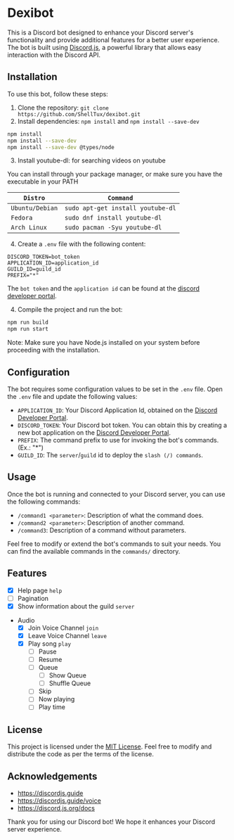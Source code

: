 # Dexibot

This is a Discord bot designed to enhance your Discord server's functionality and provide additional features for a better user experience.
The bot is built using [Discord.js](https://discord.js.org/), a powerful library that allows easy interaction with the Discord API.

## Installation

To use this bot, follow these steps:

1. Clone the repository: `git clone https://github.com/ShellTux/dexibot.git`
2. Install dependencies: `npm install` and `npm install --save-dev`
```sh
npm install
npm install --save-dev
npm install --save-dev @types/node
```
3. Install youtube-dl: for searching videos on youtube

You can install through your package manager, or make sure you have the executable in your PATH

`Distro` | `Command`
--- | ---
`Ubuntu/Debian` | `sudo apt-get install youtube-dl`
`Fedora` | `sudo dnf install youtube-dl`
`Arch Linux` | `sudo pacman -Syu youtube-dl`

4. Create a `.env` file with the following content:
```env
DISCORD_TOKEN=bot_token
APPLICATION_ID=application_id
GUILD_ID=guild_id
PREFIX="*"
```

The `bot token` and the `application id` can be found at the [discord developer portal](https://discord.com/developers/applications/).

4. Compile the project and run the bot:

```sh
npm run build
npm run start
```

Note: Make sure you have Node.js installed on your system before proceeding with the installation.

## Configuration

The bot requires some configuration values to be set in the `.env` file. Open the `.env` file and update the following values:

- `APPLICATION_ID`: Your Discord Application Id, obtained on the [Discord Developer Portal](https://discord.com/developers/applications).
- `DISCORD_TOKEN`: Your Discord bot token. You can obtain this by creating a new bot application on the [Discord Developer Portal](https://discord.com/developers/applications).
- `PREFIX`: The command prefix to use for invoking the bot's commands. (Ex.: "*")
- `GUILD_ID`: The `server`/`guild` id to deploy the `slash (/) commands`.

## Usage

Once the bot is running and connected to your Discord server, you can use the following commands:

- `/command1 <parameter>`: Description of what the command does.
- `/command2 <parameter>`: Description of another command.
- `/command3`: Description of a command without parameters.

Feel free to modify or extend the bot's commands to suit your needs. You can find the available commands in the `commands/` directory.

<!-- TODO: ## Contributing -->

## Features

- [x] Help page `help`
- [ ] Pagination
- [x] Show information about the guild `server`
- Audio
  - [x] Join Voice Channel `join`
  - [x] Leave Voice Channel `leave`
  - [x] Play song `play`
    - [ ] Pause
    - [ ] Resume
    - [ ] Queue
      - [ ] Show Queue
      - [ ] Shuffle Queue
    - [ ] Skip
    - [ ] Now playing
    - [ ] Play time

## License

This project is licensed under the [MIT License](LICENSE). Feel free to modify and distribute the code as per the terms of the license.

## Acknowledgements

- https://discordjs.guide
- https://discordjs.guide/voice
- https://discord.js.org/docs

Thank you for using our Discord bot! We hope it enhances your Discord server experience.
